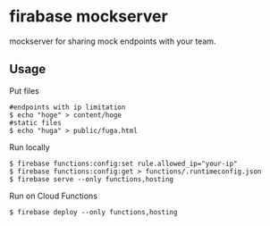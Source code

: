 # firabase mockserver

mockserver for sharing mock endpoints with your team.

## Usage
Put files
```
#endpoints with ip limitation
$ echo "hoge" > content/hoge
#static files
$ echo "huga" > public/fuga.html
```

Run locally
```
$ firebase functions:config:set rule.allowed_ip="your-ip" 
$ firebase functions:config:get > functions/.runtimeconfig.json
$ firebase serve --only functions,hosting
```

Run on Cloud Functions
```
$ firebase deploy --only functions,hosting
```